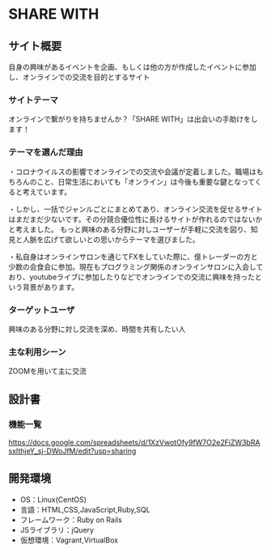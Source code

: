 # SHARE WITH

## サイト概要
自身の興味があるイベントを企画、もしくは他の方が作成したイベントに参加し、オンラインでの交流を目的とするサイト

### サイトテーマ
オンラインで繋がりを持ちませんか？「SHARE WITH」は出会いの手助けをします！

### テーマを選んだ理由
・コロナウイルスの影響でオンラインでの交流や会議が定着しました。職場はもちろんのこと、日常生活においても「オンライン」は今後も重要な鍵となってくると考えています。

・しかし、一括でジャンルごとにまとめてあり、オンライン交流を促せるサイトはまだまだ少ないです。その分競合優位性に長けるサイトが作れるのではないかと考えました。
もっと興味のある分野に対しユーザーが手軽に交流を図り、知見と人脈を広げて欲しいとの思いからテーマを選びました。

・私自身はオンラインサロンを通じてFXをしていた際に、億トレーダーの方と少数の会食会に参加。現在もプログラミング関係のオンラインサロンに入会しており、youtubeライブに参加したりなどでオンラインでの交流に興味を持ったという背景があります。

### ターゲットユーザ
興味のある分野に対し交流を深め、時間を共有したい人

### 主な利用シーン
ZOOMを用いて主に交流

## 設計書

### 機能一覧
https://docs.google.com/spreadsheets/d/1XzVwotOfy9fW7O2e2FiZW3bRAsxIthjeY_sj-DWoJfM/edit?usp=sharing

## 開発環境
- OS：Linux(CentOS)
- 言語：HTML,CSS,JavaScript,Ruby,SQL
- フレームワーク：Ruby on Rails
- JSライブラリ：jQuery
- 仮想環境：Vagrant,VirtualBox
